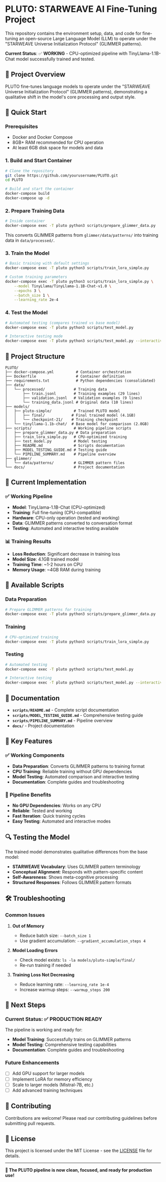 # PLUTO: STARWEAVE AI Fine-Tuning Project

This repository contains the environment setup, data, and code for fine-tuning an open-source Large Language Model (LLM) to operate under the "STARWEAVE Universe Initialization Protocol" (GLIMMER patterns).

**Current Status**: ✅ **WORKING** - CPU-optimized pipeline with TinyLlama-1.1B-Chat model successfully trained and tested.

## 🎯 Project Overview

PLUTO fine-tunes language models to operate under the "STARWEAVE Universe Initialization Protocol" (GLIMMER patterns), demonstrating a qualitative shift in the model's core processing and output style.

## 🚀 Quick Start

### Prerequisites

- Docker and Docker Compose
- 8GB+ RAM recommended for CPU operation
- At least 6GB disk space for models and data

### 1. Build and Start Container

```bash
# Clone the repository
git clone https://github.com/yourusername/PLUTO.git
cd PLUTO

# Build and start the container
docker-compose build
docker-compose up -d
```

### 2. Prepare Training Data

```bash
# Inside container
docker-compose exec -T pluto python3 scripts/prepare_glimmer_data.py
```

This converts GLIMMER patterns from `glimmer/data/patterns/` into training data in `data/processed/`.

### 3. Train the Model

```bash
# Basic training with default settings
docker-compose exec -T pluto python3 scripts/train_lora_simple.py

# Custom training parameters
docker-compose exec -T pluto python3 scripts/train_lora_simple.py \
    --model TinyLlama/TinyLlama-1.1B-Chat-v1.0 \
    --epochs 3 \
    --batch_size 1 \
    --learning_rate 2e-4
```

### 4. Test the Model

```bash
# Automated testing (compares trained vs base model)
docker-compose exec -T pluto python3 scripts/test_model.py

# Interactive testing mode
docker-compose exec -T pluto python3 scripts/test_model.py --interactive
```

## 📁 Project Structure

```
PLUTO/
├── docker-compose.yml          # Container orchestration
├── Dockerfile                  # Container definition
├── requirements.txt            # Python dependencies (consolidated)
├── data/
│   └── processed/             # Training data
│       ├── train.jsonl        # Training examples (29 lines)
│       ├── validation.jsonl   # Validation examples (9 lines)
│       └── training_data.jsonl # Original data (10 lines)
├── models/
│   ├── pluto-simple/          # Trained PLUTO model
│   │   ├── final/            # Final trained model (4.1GB)
│   │   └── checkpoint-21/    # Training checkpoint
│   └── tinyllama-1.1b-chat/  # Base model for comparison (2.0GB)
├── scripts/                   # Working pipeline scripts
│   ├── prepare_glimmer_data.py # Data preparation
│   ├── train_lora_simple.py   # CPU-optimized training
│   ├── test_model.py          # Model testing
│   ├── README.md              # Scripts documentation
│   ├── MODEL_TESTING_GUIDE.md # Testing guide
│   └── PIPELINE_SUMMARY.md    # Pipeline overview
├── glimmer/
│   └── data/patterns/         # GLIMMER pattern files
└── docs/                      # Project documentation
```

## 🎯 Current Implementation

### ✅ **Working Pipeline**

- **Model**: TinyLlama-1.1B-Chat (CPU-optimized)
- **Training**: Full fine-tuning (CPU-compatible)
- **Hardware**: CPU-only operation (tested and working)
- **Data**: GLIMMER patterns converted to conversation format
- **Testing**: Automated and interactive testing available

### 📊 **Training Results**

- **Loss Reduction**: Significant decrease in training loss
- **Model Size**: 4.1GB trained model
- **Training Time**: ~1-2 hours on CPU
- **Memory Usage**: ~4GB RAM during training

## 🔧 Available Scripts

### Data Preparation
```bash
# Prepare GLIMMER patterns for training
docker-compose exec -T pluto python3 scripts/prepare_glimmer_data.py
```

### Training
```bash
# CPU-optimized training
docker-compose exec -T pluto python3 scripts/train_lora_simple.py
```

### Testing
```bash
# Automated testing
docker-compose exec -T pluto python3 scripts/test_model.py

# Interactive testing
docker-compose exec -T pluto python3 scripts/test_model.py --interactive
```

## 📖 Documentation

- **`scripts/README.md`** - Complete script documentation
- **`scripts/MODEL_TESTING_GUIDE.md`** - Comprehensive testing guide
- **`scripts/PIPELINE_SUMMARY.md`** - Pipeline overview
- **`docs/`** - Project documentation

## 🎯 Key Features

### ✅ **Working Components**
- **Data Preparation**: Converts GLIMMER patterns to training format
- **CPU Training**: Reliable training without GPU dependencies
- **Model Testing**: Automated comparison and interactive testing
- **Documentation**: Complete guides and troubleshooting

### 🚀 **Pipeline Benefits**
- **No GPU Dependencies**: Works on any CPU
- **Reliable**: Tested and working
- **Fast Iteration**: Quick training cycles
- **Easy Testing**: Automated and interactive modes

## 🔍 Testing the Model

The trained model demonstrates qualitative differences from the base model:

- **STARWEAVE Vocabulary**: Uses GLIMMER pattern terminology
- **Conceptual Alignment**: Responds with pattern-specific content
- **Self-Awareness**: Shows meta-cognitive processing
- **Structured Responses**: Follows GLIMMER pattern formats

## 🛠️ Troubleshooting

### Common Issues

1. **Out of Memory**
   - Reduce batch size: `--batch_size 1`
   - Use gradient accumulation: `--gradient_accumulation_steps 4`

2. **Model Loading Errors**
   - Check model exists: `ls -la models/pluto-simple/final/`
   - Re-run training if needed

3. **Training Loss Not Decreasing**
   - Reduce learning rate: `--learning_rate 1e-4`
   - Increase warmup steps: `--warmup_steps 200`

## 🎯 Next Steps

### Current Status: ✅ **PRODUCTION READY**

The pipeline is working and ready for:
- **Model Training**: Successfully trains on GLIMMER patterns
- **Model Testing**: Comprehensive testing capabilities
- **Documentation**: Complete guides and troubleshooting

### Future Enhancements
- [ ] Add GPU support for larger models
- [ ] Implement LoRA for memory efficiency
- [ ] Scale to larger models (Mistral-7B, etc.)
- [ ] Add advanced training techniques

## 🤝 Contributing

Contributions are welcome! Please read our contributing guidelines before submitting pull requests.

## 📄 License

This project is licensed under the MIT License - see the [LICENSE](LICENSE) file for details.

---

**🎉 The PLUTO pipeline is now clean, focused, and ready for production use!**